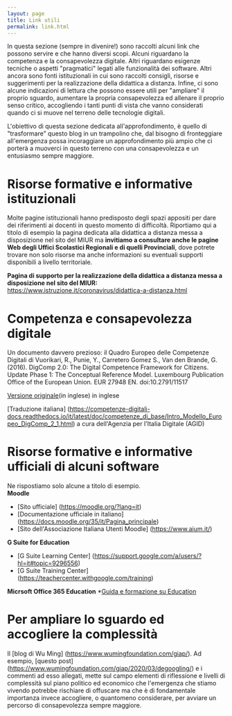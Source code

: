 ```yaml
---
layout: page
title: Link utili
permalink: link.html
---
```


In questa sezione (sempre in divenire!) sono raccolti alcuni link che possono servire e che hanno diversi scopi. 
Alcuni riguardano la competenza e la consapevolezza digitale. Altri riguardano esigenze tecniche o aspetti "pragmatici" legati alle funzionalità dei software. Altri ancora sono fonti istituzionali in cui sono raccolti consigli, risorse e suggerimenti per la realizzazione della didattica a distanza. Infine, ci sono alcune indicazioni di lettura che possono essere utili per "ampliare" il proprio sguardo, aumentare la propria consapevolezza ed allenare il proprio senso critico, accogliendo i tanti punti di vista che vanno considerati quando ci si muove nel terreno delle tecnologie digitali.

L'obiettivo di questa sezione dedicata all'approfondimento, è quello di "trasformare" questo blog in un trampolino che, dal bisogno di fronteggiare all'emergenza possa incoraggiare un approfondimento più ampio che ci porterà a muoverci in questo terreno con una consapevolezza e un entusiasmo sempre maggiore.
<br>

# Risorse formative e informative istituzionali 
Molte pagine istituzionali hanno predisposto degli spazi appositi per dare dei riferimenti ai docenti in questo momento di difficoltà. 
Riportiamo qui a titolo di esempio la pagina dedicata alla didattica a distanza messa a disposizione nel sito del MIUR ma **invitiamo a consultare anche le pagine Web degli Uffici Scolastici Regionali e di quelli Provinciali**, dove potrete trovare non solo risorse ma anche informazioni su eventuali supporti disponibili a livello territoriale.

**Pagina di supporto per la realizzazione della didattica a distanza messa a disposizione nel sito del MIUR:** https://www.istruzione.it/coronavirus/didattica-a-distanza.html


# Competenza e consapevolezza digitale
Un documento davvero prezioso: il Quadro Europeo delle Competenze Digitali di
Vuorikari, R., Punie, Y., Carretero Gomez S., Van den Brande, G. (2016). DigComp 2.0: The Digital
Competence Framework for Citizens. Update Phase 1: The Conceptual Reference Model. Luxembourg Publication
Office of the European Union. EUR 27948 EN. doi:10.2791/11517

[Versione originale](https://ec.europa.eu/jrc/en/digcomp/digital-competence-framework)(in inglese) in inglese 

[Traduzione italiana] (https://competenze-digitali-docs.readthedocs.io/it/latest/doc/competenze_di_base/Intro_Modello_Europeo_DigComp_2_1.html) a cura dell'Agenzia per l'Italia Digitale (AGID) 


# Risorse formative e informative ufficiali di alcuni software
Ne rispostiamo solo alcune a titolo di esempio. <br>
**Moodle**
* [Sito ufficiale] (https://moodle.org/?lang=it)
* [Documentazione ufficiale in italiano] (https://docs.moodle.org/35/it/Pagina_principale)
* [Sito dell'Associazione Italiana Utenti Moodle] (https://www.aium.it/)

**G Suite for Education**
* [G Suite Learning Center] (https://support.google.com/a/users/?hl=it#topic=9296556)
* [G Suite Training Center] (https://teachercenter.withgoogle.com/training)

**Micrsoft Office 365 Education**
*[Guida e formazione su Education](https://support.office.com/it-it/education)


# Per ampliare lo sguardo ed accogliere la complessità
Il [blog di Wu Ming] (https://www.wumingfoundation.com/giap/). Ad esempio, [questo post] (https://www.wumingfoundation.com/giap/2020/03/degoogling/) e i commenti ad esso allegati, mette sul campo elementi di riflessione e livelli di complessità sul piano politico ed economico che l'emergenza che stiamo vivendo potrebbe rischiare di offuscare ma che è di fondamentale importanza invece accogliere, o quantomeno considerare, per avviare un percorso di consapevolezza sempre maggiore. 
